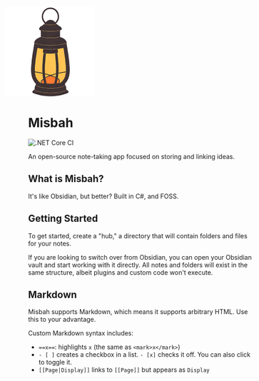 <img src="misbah.png" width="200" height="200" style="position: relative; left: -50px;">

# Misbah

![.NET Core CI](https://github.com/blueheron786/misbah/actions/workflows/dotnet-tests.yml/badge.svg?branch=main)

An open-source note-taking app focused on storing and linking ideas.

## What is Misbah?

It's like Obsidian, but better? Built in C#, and FOSS.

## Getting Started

To get started, create a "hub," a directory that will contain folders and files for your notes.

If you are looking to switch over from Obsidian, you can open your Obsidian vault and start working with it directly. All notes and folders will exist in the same structure, albeit plugins and custom code won't execute.

## Markdown

Misbah supports Markdown, which means it supports arbitrary HTML. Use this to your advantage.

Custom Markdown syntax includes:

- `==x==`: highlights `x` (the same as `<mark>x</mark>`)
- `- [ ]` creates a checkbox in a list. `- [x]` checks it off. You can also click to toggle it.
- `[[Page|Display]]` links to `[[Page]]` but appears as `Display`
